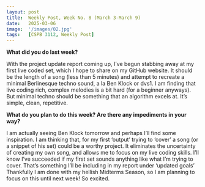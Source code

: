 ```yaml
---
layout: post
title:  Weekly Post, Week No. 8 (March 3-March 9)
date:   2025-03-06
image:  '/images/02.jpg'
tags:   [CSPB 3112, Weekly Post]
---
```


__What did you do last week?__

With the project update report coming up, I’ve begun stabbing away at my first live coded set, which I hope to share on my GitHub website. It should be the length of a song (less than 5 minutes) and attempt to recreate a minimal Berlinesque techno sound, a la Ben Klock or dvs1. I am finding that live coding rich, complex melodies is a bit hard (for a beginner anyways). But minimal techno should be something that an algorithm excels at. It’s simple, clean, repetitive.


__What do you plan to do this week? Are there any impediments in your way?__

I am actually seeing Ben Klock tomorrow and perhaps I’ll find some inspiration. I am thinking that, for my first ‘output’ trying to ‘cover’ a song (or a snippet of his set) could be a worthy project. It eliminates the uncertainty of creating my own song, and allows me to focus on my live coding skills. I’ll know I’ve succeeded if my first set sounds anything like what I’m trying to cover. That’s something I’ll be including in my report under ‘updated goals’
Thankfully I am done with my hellish Midterms Season, so I am planning to focus on this until next week! So excited. 
